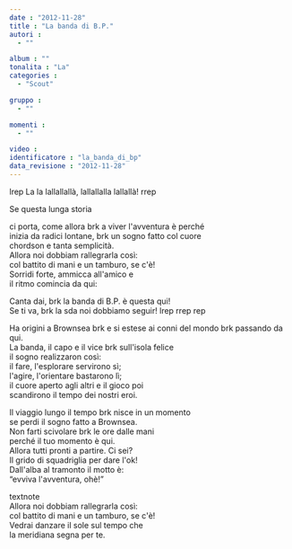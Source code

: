 ```yaml
---
date : "2012-11-28"
title : "La banda di B.P."
autori : 
  - ""

album : ""
tonalita : "La"
categories : 
  - "Scout"

gruppo : 
  - ""

momenti : 
  - ""

video : 
identificatore : "la_banda_di_bp"
data_revisione : "2012-11-28"
---
```

  
  
lrep La la lallallallà, lallallalla lallallà! rrep  
  
  
Se questa lunga storia  
  
ci porta, come allora brk a viver l'avventura è perché  
inizia da radici lontane, brk un sogno fatto col cuore  
chordson e tanta semplicità.   
Allora noi dobbiam rallegrarla così:  
col battito di mani e un tamburo, se c'è!  
Sorridi forte, ammicca all'amico e  
il ritmo comincia da qui:  
  
  
Canta dai, brk la banda di B.P. è questa qui!  
Se ti va, brk la sda noi dobbiamo seguir! lrep   rrep rep  
  
  
  
Ha origini a Brownsea brk e si estese ai conni del mondo brk passando da qui.  
La banda, il capo e il vice brk sull'isola felice  
il sogno realizzaron così:  
il fare, l'esplorare servirono sì;  
l'agire, l'orientare bastarono lì;  
il cuore aperto agli altri e il gioco poi  
scandirono il tempo dei nostri eroi.  
  
  
Il viaggio lungo il tempo brk nisce in un momento  
se perdi il sogno fatto a Brownsea.  
Non farti scivolare brk le ore dalle mani  
perché il tuo momento è qui.  
Allora tutti pronti a partire. Ci sei?  
Il grido di squadriglia per dare l'ok!  
Dall'alba al tramonto il motto è:  
“evviva l'avventura, ohè!”  
  
  
textnote  
Allora noi dobbiam rallegrarla così:  
col battito di mani e un tamburo, se c'è!  
Vedrai danzare il sole sul tempo che  
la meridiana segna per te.  
  
